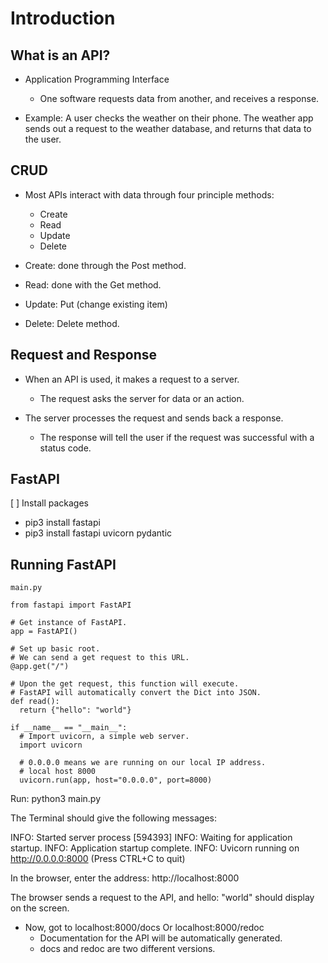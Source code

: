 # Introduction

## What is an API?

- Application Programming Interface
  - One software requests data from another, and receives a response.

- Example: A user checks the weather on their phone. The weather app sends out a request to the weather database, and returns that data to the user.


## CRUD

- Most APIs interact with data through four principle methods:
  - Create
  - Read 
  - Update
  - Delete

- Create: done through the Post method. 
- Read: done with the Get method.
- Update: Put (change existing item)
- Delete: Delete method.


## Request and Response

- When an API is used, it makes a request to a server.
  - The request asks the server for data or an action.
  
- The server processes the request and sends back a response.
  - The response will tell the user if the request was successful with a status code.
  

## FastAPI

[ ] Install packages
  - pip3 install fastapi
  - pip3 install fastapi uvicorn pydantic


## Running FastAPI

```
main.py

from fastapi import FastAPI

# Get instance of FastAPI.
app = FastAPI()

# Set up basic root.
# We can send a get request to this URL.
@app.get("/")

# Upon the get request, this function will execute.
# FastAPI will automatically convert the Dict into JSON.
def read():
  return {"hello": "world"}

if __name__ == "__main__":
  # Import uvicorn, a simple web server.
  import uvicorn

  # 0.0.0.0 means we are running on our local IP address.
  # local host 8000
  uvicorn.run(app, host="0.0.0.0", port=8000)
```

Run:
python3 main.py

The Terminal should give the following messages:

INFO:     Started server process [594393]
INFO:     Waiting for application startup.
INFO:     Application startup complete.
INFO:     Uvicorn running on http://0.0.0.0:8000 (Press CTRL+C to quit)

In the browser, enter the address: http://localhost:8000

The browser sends a request to the API, and hello: "world" should display on the screen.

- Now, got to localhost:8000/docs Or localhost:8000/redoc
  - Documentation for the API will be automatically generated.
  - docs and redoc are two different versions.




